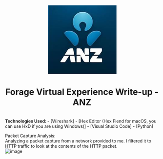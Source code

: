 <p align="center">
  <img src="./anz/anz_logo.jpg">
</p>

<h1 align="center">Forage Virtual Experience Write-up - ANZ</h1>

<br>
<b>Technologies Used: </b>
  - [Wireshark]
  - [Hex Editor (Hex Fiend for macOS, you can use HxD if you are using Windows)]
  - [Visual Studio Code]
  - [Python]
<br>
<p>
  Packet Capture Analysis:
  <br>
  Analyzing a packet capture from a network provided to me. I filtered it to HTTP traffic to look at the contents of the HTTP packet.
  <br>
  <img width="540" alt="image" src="https://github.com/Macky-Y/forage-anz/assets/63437122/26a8aa79-0ab2-4921-9ac4-29707fff855d">

</p>

